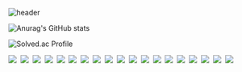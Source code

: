 ![header](https://capsule-render.vercel.app/api?type=waving&color=auto&height=300&section=header&text=Lee&nbsp;Dongwoo&fontSize=90&fontAlignY=40&theme=tokyonight)

![Anurag's GitHub stats](https://github-readme-stats.vercel.app/api?username=Dong-Uri&show_icons=true&theme=tokyonight)

![Solved.ac Profile](http://mazassumnida.wtf/api/v2/generate_badge?boj=ldw0318)

<img src="https://img.shields.io/badge/Python-3776AB?style=flat-square&logo=Python&logoColor=white"/>&nbsp;
<img src="https://img.shields.io/badge/HTML5-E34F26?style=flat-square&logo=HTML5&logoColor=white"/>&nbsp;
<img src="https://img.shields.io/badge/CSS3-1572B6?style=flat-square&logo=CSS3&logoColor=white"/>&nbsp;
<img src="https://img.shields.io/badge/Bootstrap-7952B3?style=flat-square&logo=Bootstrap&logoColor=white"/>&nbsp;
<img src="https://img.shields.io/badge/Django-092E20?style=flat-square&logo=Django&logoColor=white"/>&nbsp;
<img src="https://img.shields.io/badge/SQLite-003B57?style=flat-square&logo=SQLite&logoColor=white"/>&nbsp;
<img src="https://img.shields.io/badge/JavaScript-F7DF1E?style=flat-square&logo=JavaScript&logoColor=white"/>&nbsp;
<img src="https://img.shields.io/badge/Vue.js-4FC08D?style=flat-square&logo=Vue.js&logoColor=white"/>&nbsp;
<img src="https://img.shields.io/badge/WebRTC-333333?style=flat-square&logo=WebRTC&logoColor=white"/>&nbsp;
<img src="https://img.shields.io/badge/MySQL-4479A1?style=flat-square&logo=MySQL&logoColor=white"/>&nbsp;
<img src="https://img.shields.io/badge/Docker-2496ED?style=flat-square&logo=Docker&logoColor=white"/>&nbsp;
<img src="https://img.shields.io/badge/JAVA-007396?style=flat-square&logo=JAVA&logoColor=white">&nbsp;
<img src="https://img.shields.io/badge/ROS-22314E?style=flat-square&logo=ROS&logoColor=white"/>&nbsp;
<img src="https://img.shields.io/badge/Numpy-013243?style=flat-square&logo=Numpy&logoColor=white"/>&nbsp;
<img src="https://img.shields.io/badge/OpenCV-5C3EE8?style=flat-square&logo=OpenCV&logoColor=white"/>&nbsp;
<img src="https://img.shields.io/badge/scikitlearn-F7931E?style=flat-square&logo=scikitlearn&logoColor=white"/>&nbsp;
<img src="https://img.shields.io/badge/PyTorch-EE4C2C?style=flat-square&logo=PyTorch&logoColor=white"/>&nbsp;
<img src="https://img.shields.io/badge/YOLO-00FFFF?style=flat-square&logo=YOLO&logoColor=white"/>&nbsp;
<img src="https://img.shields.io/badge/And More...-000000?style=flat-square"/>
